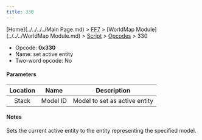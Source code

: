 ```yaml
---
title: 330
---
```


[Home](../../../../Main Page.md) > [FF7](../../../../FF7.md) > [WorldMap Module](../../../WorldMap Module.md) > [Script](../../Script.md) > [Opcodes](../Opcodes.md) > 330

-   Opcode: **0x330**
-   Name: set active entity
-   Two-word opcode: No

#### Parameters

| Location |   Name   |          Description          |
|:--------:|:--------:|:-----------------------------:|
|  Stack   | Model ID | Model to set as active entity |

#### Notes

Sets the current active entity to the entity representing the specified model.
